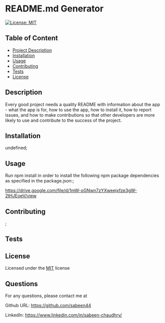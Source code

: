 # README.md Generator

[![License: MIT](https://img.shields.io/badge/License-MIT-yellow.svg)](https://opensource.org/licenses/MIT)

## Table of Content

- [Project Description](#Description)
- [Installation](#Installation)
- [Usage](#Usage)
- [Contributing](#Contributing)
- [Tests](#Test)
- [License](#License)

## Description

Every good project needs a quality README with information about the app - what the app is for, how to use the app, how to install it, how to report issues, and how to make contributions so that other developers are more likely to use and contribute to the success of the project.

## Installation

undefined;

## Usage

Run npm install in order to install the following npm package dependencies as specified in the package.json:;

https://drive.google.com/file/d/1mW-oGNwn7zYXweejxfze3gW-2tHJEoeV/view

## Contributing

;

## Tests

## License

Licensed under the [MIT](https://choosealicense.com/licenses/mit/) license

## Questions

For any questions, please contact me at

Github URL: https://github.com/sabeen44

LinkedIn: https://www.linkedin.com/in/sabeen-chaudhry/
